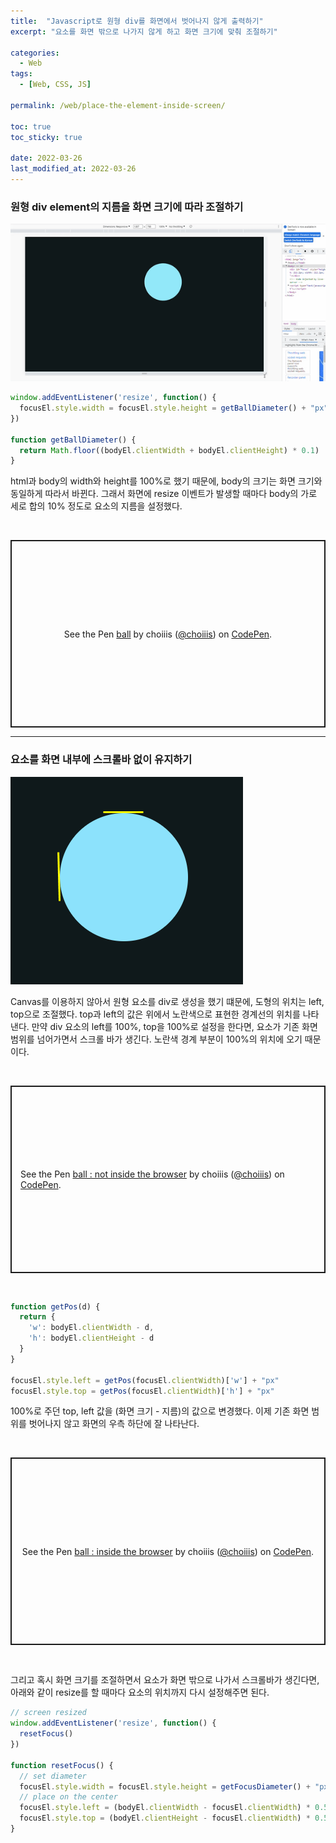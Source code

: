 ```yaml
---
title:  "Javascript로 원형 div를 화면에서 벗어나지 않게 출력하기"
excerpt: "요소를 화면 밖으로 나가지 않게 하고 화면 크기에 맞춰 조절하기"

categories:
  - Web
tags:
  - [Web, CSS, JS]

permalink: /web/place-the-element-inside-screen/

toc: true
toc_sticky: true
 
date: 2022-03-26
last_modified_at: 2022-03-26
---
```


### 원형 div element의 지름을 화면 크기에 따라 조절하기

![inside-browser.gif](/assets/images/posts_img/web-place-the-element-inside-screen/inside-browser.gif)

```js
window.addEventListener('resize', function() {
  focusEl.style.width = focusEl.style.height = getBallDiameter() + "px"
})

function getBallDiameter() {
  return Math.floor((bodyEl.clientWidth + bodyEl.clientHeight) * 0.1)
}
```

html과 body의 width와 height를 100%로 했기 때문에, body의 크기는 화면 크기와 동일하게 따라서 바뀐다. 그래서 화면에 resize 이벤트가 발생할 때마다 body의 가로 세로 합의 10% 정도로 요소의 지름을 설정했다.

<br>

<p class="codepen" data-height="300" data-default-tab="html,result" data-slug-hash="XWVpedV" data-user="choiiis" style="height: 300px; box-sizing: border-box; display: flex; align-items: center; justify-content: center; border: 2px solid; margin: 1em 0; padding: 1em;">
  <span>See the Pen <a href="https://codepen.io/choiiis/pen/XWVpedV">
  ball</a> by choiiis (<a href="https://codepen.io/choiiis">@choiiis</a>)
  on <a href="https://codepen.io">CodePen</a>.</span>
</p>
<script async src="https://cpwebassets.codepen.io/assets/embed/ei.js"></script>

---

### 요소를 화면 내부에 스크롤바 없이 유지하기

![top-left](/assets/images/posts_img/web-place-the-element-inside-screen/top-left.png)

Canvas를 이용하지 않아서 원형 요소를 div로 생성을 했기 떄문에, 도형의 위치는 left, top으로 조절했다. top과 left의 값은 위에서 노란색으로 표현한 경계선의 위치를 나타낸다. 만약 div 요소의 left를 100%, top을 100%로 설정을 한다면, 요소가 기존 화면 범위를 넘어가면서 스크롤 바가 생긴다. 노란색 경계 부분이 100%의 위치에 오기 때문이다.

<br>

<p class="codepen" data-height="300" data-default-tab="html,result" data-slug-hash="xxpgroE" data-user="choiiis" style="height: 300px; box-sizing: border-box; display: flex; align-items: center; justify-content: center; border: 2px solid; margin: 1em 0; padding: 1em;">
  <span>See the Pen <a href="https://codepen.io/choiiis/pen/xxpgroE">
  ball : not inside the browser</a> by choiiis (<a href="https://codepen.io/choiiis">@choiiis</a>)
  on <a href="https://codepen.io">CodePen</a>.</span>
</p>
<script async src="https://cpwebassets.codepen.io/assets/embed/ei.js"></script>

<br>

```js
function getPos(d) {
  return {
    'w': bodyEl.clientWidth - d,
    'h': bodyEl.clientHeight - d
  }
}

focusEl.style.left = getPos(focusEl.clientWidth)['w'] + "px"
focusEl.style.top = getPos(focusEl.clientWidth)['h'] + "px"
```

100%로 주던 top, left 값을 (화면 크기 - 지름)의 값으로 변경했다. 이제 기존 화면 범위를 벗어나지 않고 화면의 우측 하단에 잘 나타난다. 

<br>

<p class="codepen" data-height="300" data-default-tab="html,result" data-slug-hash="ZEvLJJW" data-user="choiiis" style="height: 300px; box-sizing: border-box; display: flex; align-items: center; justify-content: center; border: 2px solid; margin: 1em 0; padding: 1em;">
  <span>See the Pen <a href="https://codepen.io/choiiis/pen/ZEvLJJW">
  ball : inside the browser</a> by choiiis (<a href="https://codepen.io/choiiis">@choiiis</a>)
  on <a href="https://codepen.io">CodePen</a>.</span>
</p>
<script async src="https://cpwebassets.codepen.io/assets/embed/ei.js"></script>

<br>

그리고 혹시 화면 크기를 조절하면서 요소가 화면 밖으로 나가서 스크롤바가 생긴다면, 아래와 같이 resize를 할 때마다 요소의 위치까지 다시 설정해주면 된다.

```js
// screen resized
window.addEventListener('resize', function() {
  resetFocus()
})

function resetFocus() {
  // set diameter
  focusEl.style.width = focusEl.style.height = getFocusDiameter() + "px"
  // place on the center
  focusEl.style.left = (bodyEl.clientWidth - focusEl.clientWidth) * 0.5 + "px"
  focusEl.style.top = (bodyEl.clientHeight - focusEl.clientWidth) * 0.5 + "px"
}
```